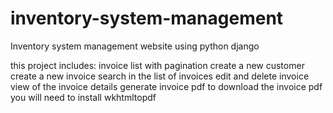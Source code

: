 # inventory-system-management
Inventory system management website using python django

this project includes:
invoice list with pagination
create a new customer
create a new invoice
search in the list of invoices
edit and delete invoice
view of the invoice details
generate invoice pdf to download the invoice pdf you will need to install wkhtmltopdf
